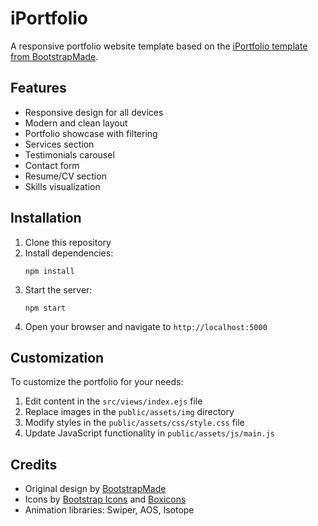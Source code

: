 # iPortfolio

A responsive portfolio website template based on the [iPortfolio template from BootstrapMade](https://bootstrapmade.com/iportfolio-bootstrap-portfolio-websites-template/).

## Features

- Responsive design for all devices
- Modern and clean layout
- Portfolio showcase with filtering
- Services section
- Testimonials carousel
- Contact form
- Resume/CV section
- Skills visualization

## Installation

1. Clone this repository
2. Install dependencies:
   ```
   npm install
   ```
3. Start the server:
   ```
   npm start
   ```
4. Open your browser and navigate to `http://localhost:5000`

## Customization

To customize the portfolio for your needs:

1. Edit content in the `src/views/index.ejs` file
2. Replace images in the `public/assets/img` directory
3. Modify styles in the `public/assets/css/style.css` file
4. Update JavaScript functionality in `public/assets/js/main.js`

## Credits

- Original design by [BootstrapMade](https://bootstrapmade.com/)
- Icons by [Bootstrap Icons](https://icons.getbootstrap.com/) and [Boxicons](https://boxicons.com/)
- Animation libraries: Swiper, AOS, Isotope 